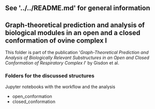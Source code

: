 ## See '../../README.md' for general information

## Graph-theoretical prediction and analysis of biological modules in an open and a closed conformation of ovine complex I

This folder is part of the publication '_Graph-Theoretical Prediction and Analysis of Biologically Relevant Substructures in an Open and Closed Conformation of Respiratory Complex I_' by Gisdon et al.

### Folders for the discussed structures
Jupyter notebooks with the workflow and the analysis
- open_conformation
- closed_conformation
